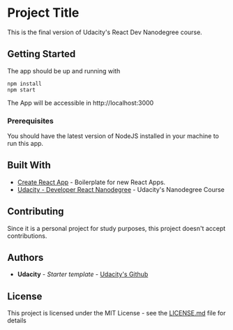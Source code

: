 # Project Title

This is the final version of Udacity's React Dev Nanodegree course.

## Getting Started

The app should be up and running with

```
npm install
npm start
```

The App will be accessible in http://localhost:3000

### Prerequisites

You should have the latest version of NodeJS installed in your machine to run this app.

## Built With

* [Create React App](https://github.com/facebook/create-react-app) - Boilerplate for new React Apps.
* [Udacity - Developer React Nanodegree](https://br.udacity.com/course/react-nanodegree--nd019) - Udacity's Nanodegree Course

## Contributing

Since it is a personal project for study purposes, this project doesn't accept contributions.

## Authors

* **Udacity** - _Starter template_ - [Udacity's Github](https://github.com/udacity/reactnd-project-myreads-starter)

## License

This project is licensed under the MIT License - see the [LICENSE.md](LICENSE.md) file for details
